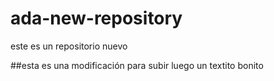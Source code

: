 # ada-new-repository
este es un repositorio nuevo

##esta es una modificación para subir luego
un textito bonito
